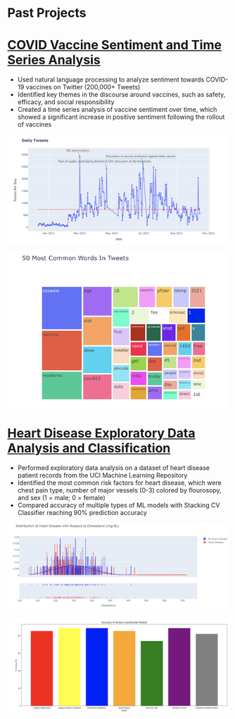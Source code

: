 # Past Projects  


# [COVID Vaccine Sentiment and Time Series Analysis](https://www.kaggle.com/code/hassanhshah/covid-vaccine-sentiment-and-time-series-analysis)
* Used natural language processing to analyze sentiment towards COVID-19 vaccines on Twitter (200,000+ Tweets)  
* Identified key themes in the discourse around vaccines, such as safety, efficacy, and social responsibility
* Created a time series analysis of vaccine sentiment over time, which showed a significant increase in positive sentiment following the rollout of vaccines  

![](/images/Time_Series.png)

![](/images/Common_Words.png)

# [Heart Disease Exploratory Data Analysis and Classification](https://www.kaggle.com/code/hassanhshah/heart-disease-eda-classification-90-accuracy)
* Performed exploratory data analysis on a dataset of heart disease patient records from the UCI Machine Learning Repository  
* Identified the most common risk factors for heart disease, which were chest pain type, number of major vessels (0-3) colored by flourosopy, and sex (1 = male; 0 = female)  
* Compared accuracy of multiple types of ML models with Stacking CV Classifier reaching 90% prediction accuracy  

![](/images/Cholesterol.png)

![](/images/Models.png)

